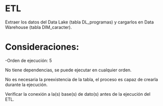 # ETL

Extraer los datos del Data Lake (tabla DL_programas) y cargarlos en Data Warehouse (tabla DIM_caracter).

# Consideraciones:

-Orden de ejecución: 5

No tiene dependencias, se puede ejecutar en cualquier orden.

No es necesaria la preexistencia de la tabla, el proceso es capaz de crearla durante la ejecución.

Verificar la conexión a la(s) base(s) de dato(s) antes de la ejecución del ETL.
